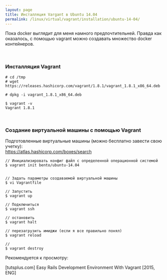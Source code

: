 ```yaml
---
layout: page
title: Инсталляция Vargant в Ubuntu 14.04
permalink: /linux/virtual/vagrant/installation/ubuntu-14-04/
---
```


Пока docker выглядит для меня намного предпочтительней. Правда как оказалось, с помощью vagrant можно создавать множество docker контейнеров.


<br/>

### Инсталляция Vagrant

    # cd /tmp
    # wget https://releases.hashicorp.com/vagrant/1.8.1/vagrant_1.8.1_x86_64.deb

    # dpkg -i vagrant_1.8.1_x86_64.deb

    $ vagrant -v
    Vagrant 1.8.1


<br/>

### Создание виртуальной машины с помощью Vagrant

Подготовленные виртуальные машины (можно бесплатно завести свою учетку):  
https://atlas.hashicorp.com/boxes/search


    // Инициализировать конфиг файл с определенной операционной системой
    $ vagrant init bento/ubuntu-14.04


    // Задать параметры создаваемой виртуальной машины
    $ vi Vagrantfile

    // Запустить
    $ vagrant up

    // Подключиться
    $ vagrant ssh

    // остановить
    $ vagrant halt

    // перезагрузить имиджи (если я все правильно понял)
    $ vagrant reload

    //
    $ vagrant destroy


Рекомендуется к просмотру:  

[tutsplus.com] Easy Rails Development Environment With Vagrant [2015, ENG]
